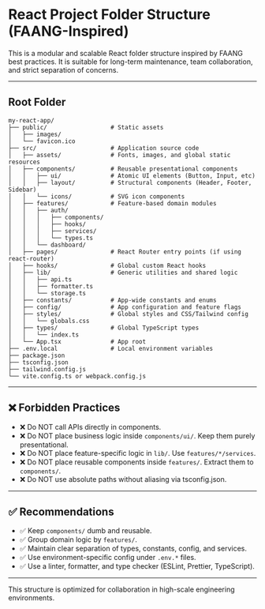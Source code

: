 # React Project Folder Structure (FAANG-Inspired)

This is a modular and scalable React folder structure inspired by FAANG best practices. It is suitable for long-term maintenance, team collaboration, and strict separation of concerns.

---

## Root Folder

```
my-react-app/
├── public/                  # Static assets
│   ├── images/
│   └── favicon.ico
├── src/                     # Application source code
│   ├── assets/              # Fonts, images, and global static resources
│   ├── components/          # Reusable presentational components
│   │   ├── ui/              # Atomic UI elements (Button, Input, etc)
│   │   ├── layout/          # Structural components (Header, Footer, Sidebar)
│   │   └── icons/           # SVG icon components
│   ├── features/            # Feature-based domain modules
│   │   ├── auth/
│   │   │   ├── components/
│   │   │   ├── hooks/
│   │   │   ├── services/
│   │   │   └── types.ts
│   │   └── dashboard/
│   ├── pages/               # React Router entry points (if using react-router)
│   ├── hooks/               # Global custom React hooks
│   ├── lib/                 # Generic utilities and shared logic
│   │   ├── api.ts
│   │   ├── formatter.ts
│   │   └── storage.ts
│   ├── constants/           # App-wide constants and enums
│   ├── config/              # App configuration and feature flags
│   ├── styles/              # Global styles and CSS/Tailwind config
│   │   └── globals.css
│   ├── types/               # Global TypeScript types
│   │   └── index.ts
│   └── App.tsx              # App root
├── .env.local               # Local environment variables
├── package.json
├── tsconfig.json
├── tailwind.config.js
└── vite.config.ts or webpack.config.js
```

---

## ❌ Forbidden Practices

- ❌ Do NOT call APIs directly in components.
- ❌ Do NOT place business logic inside `components/ui/`. Keep them purely presentational.
- ❌ Do NOT place feature-specific logic in `lib/`. Use `features/*/services`.
- ❌ Do NOT place reusable components inside `features/`. Extract them to `components/`.
- ❌ Do NOT use absolute paths without aliasing via tsconfig.json.

---

## ✅ Recommendations

- ✅ Keep `components/` dumb and reusable.
- ✅ Group domain logic by `features/`.
- ✅ Maintain clear separation of types, constants, config, and services.
- ✅ Use environment-specific config under `.env.*` files.
- ✅ Use a linter, formatter, and type checker (ESLint, Prettier, TypeScript).

---

This structure is optimized for collaboration in high-scale engineering environments.
